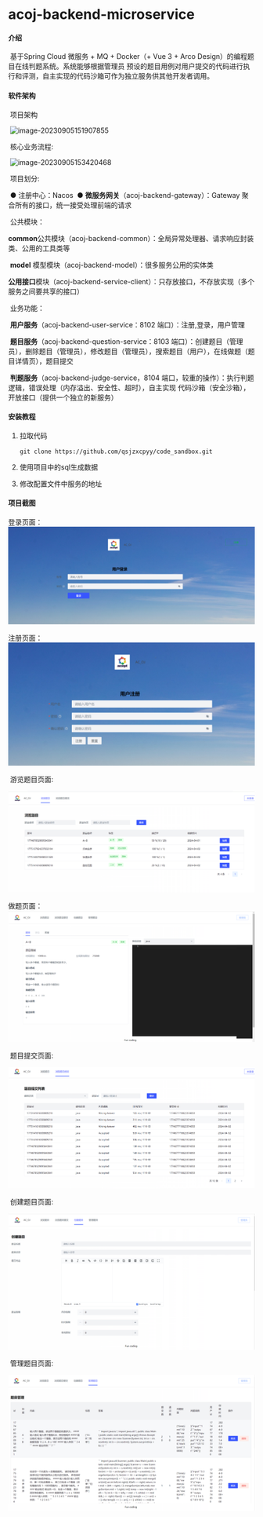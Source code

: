 # acoj-backend-microservice

#### 介绍
​	基于Spring Cloud 微服务 + MQ + Docker（+ Vue 3 + Arco Design）的编程题目在线判题系统。系统能够根据管理员 预设的题目用例对用户提交的代码进行执行和评测，自主实现的代码沙箱可作为独立服务供其他开发者调用。

#### 软件架构

​	项目架构

​	![image-20230905151907855](https://tptptptpt.oss-cn-guangzhou.aliyuncs.com/picture/image-20230905151907855.png)

​	核心业务流程:

​		![image-20230905153420468](https://tptptptpt.oss-cn-guangzhou.aliyuncs.com/picture/image-20230905153420468.png)

​	项目划分:

​	● 注册中心：Nacos
​	● **微服务网关**（acoj-backend-gateway）：Gateway 聚合所有的接口，统一接受处理前端的请求

​	公共模块：

​		**common**公共模块（acoj-backend-common）：全局异常处理器、请求响应封装类、公用的工具类等

​		**model** 模型模块（acoj-backend-model）：很多服务公用的实体类

​		**公用接口**模块（acoj-backend-service-client）：只存放接口，不存放实现（多个服务之间要共享的接口）

​	业务功能：

​		**用户服务**（acoj-backend-user-service：8102 端口）：注册,登录，用户管理

​		**题目服务**（acoj-backend-question-service：8103 端口）：创建题目（管理员），删除题目（管理员），修改题目（管理员），搜索题目（用户），在线做题（题目详情页），题目提交

​		**判题服务**（acoj-backend-judge-service，8104 端口，较重的操作）：执行判题逻辑，错误处理（内存溢出、安全性、超时），自主实现 代码沙箱（安全沙箱），开放接口（提供一个独立的新服务）


#### 安装教程

1. 拉取代码

   ```
   git clone https://github.com/qsjzxcpyy/code_sandbox.git
   ```

2. 使用项目中的sql生成数据

3. 修改配置文件中服务的地址

#### 项目截图
  登录页面：
  ![image-login](https://github.com/qsjzxcpyy/my_img/blob/main/login.png)

  注册页面：
  ![image-register](https://github.com/qsjzxcpyy/my_img/blob/main/register.png)


​	游览题目页面:

![image-20230905154329654](https://github.com/qsjzxcpyy/my_img/blob/main/acoj-main.png)

  做题页面：
![image-do-question](https://github.com/qsjzxcpyy/my_img/blob/main/do-question.png)

​	题目提交页面:

![image-submit-list](https://github.com/qsjzxcpyy/my_img/blob/main/submit-list.png)

​	创建题目页面:

![image-create-question](https://github.com/qsjzxcpyy/my_img/blob/main/create-question.png)

​	管理题目页面:

![image-manage-questions](https://github.com/qsjzxcpyy/my_img/blob/main/manage-questions.png)
